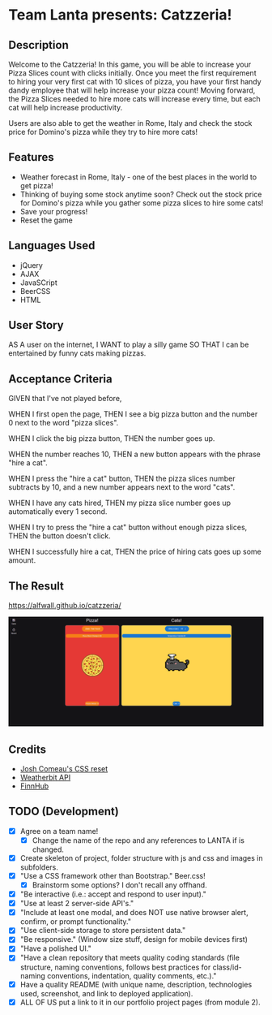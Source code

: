# Team Lanta presents: Catzzeria!

## Description
Welcome to the Catzzeria! In this game, you will be able to increase your Pizza Slices count with clicks initially. Once you meet the first requirement to hiring your very first cat with 10 slices of pizza, you have your first handy dandy employee that will help increase your pizza count! Moving forward, the Pizza Slices needed to hire more cats will increase every time, but each cat will help increase productivity. 

Users are also able to get the weather in Rome, Italy and check the stock price for Domino's pizza while they try to hire more cats! 

## Features
* Weather forecast in Rome, Italy - one of the best places in the world to get pizza! 
* Thinking of buying some stock anytime soon? Check out the stock price for Domino's pizza while you gather some pizza slices to hire some cats!
* Save your progress!
* Reset the game

## Languages Used
* jQuery
* AJAX
* JavaSCript
* BeerCSS
* HTML

## User Story
AS A user on the internet,
I WANT to play a silly game
SO THAT I can be entertained by funny cats making pizzas.

## Acceptance Criteria
GIVEN that I've not played before,

WHEN I first open the page,
THEN I see a big pizza button and the number 0 next to the word "pizza slices".

WHEN I click the big pizza button,
THEN the number goes up.

WHEN the number reaches 10,
THEN a new button appears with the phrase "hire a cat".

WHEN I press the "hire a cat" button,
THEN the pizza slices number subtracts by 10, and a new number appears next to the word "cats".

WHEN I have any cats hired,
THEN my pizza slice number goes up automatically every 1 second.

WHEN I try to press the "hire a cat" button without enough pizza slices,
THEN the button doesn't click.

WHEN I successfully hire a cat,
THEN the price of hiring cats goes up some amount.

## The Result
https://alfwall.github.io/catzzeria/

![alt text](image.png)

## Credits
- [Josh Comeau's CSS reset](https://www.joshwcomeau.com/css/custom-css-reset/)
- [Weatherbit API](https://weatherbit.io/)
- [FinnHub](https://finnhub.io)


## TODO (Development)
- [x] Agree on a team name!
    - [x] Change the name of the repo and any references to LANTA if is changed. 
- [x] Create skeleton of project, folder structure with js and css and images in subfolders.
- [x] "Use a CSS framework other than Bootstrap." Beer.css!
    - [x] Brainstorm some options? I don't recall any offhand.
- [x] "Be interactive (i.e.: accept and respond to user input)."
- [x] "Use at least 2 server-side API's."
- [x] "Include at least one modal, and does NOT use native browser alert, confirm, or prompt functionality."
- [x] "Use client-side storage to store persistent data."
- [x] "Be responsive." (Window size stuff, design for mobile devices first)
- [x] "Have a polished UI."
- [x] "Have a clean repository that meets quality coding standards (file structure, naming conventions, follows best practices for class/id-naming conventions, indentation, quality comments, etc.)."
- [x] Have a quality README (with unique name, description, technologies used, screenshot, and link to deployed application).
- [x] ALL OF US put a link to it in our portfolio project pages (from module 2).
